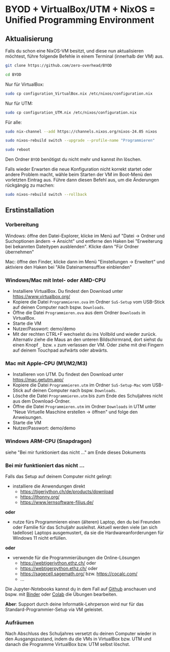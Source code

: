 # BYOD + VirtualBox/UTM + NixOS = Unified Programming Environment

## Aktualisierung
Falls du schon eine NixOS-VM besitzt, und diese nun aktualisieren möchtest, führe folgende Befehle in einem Terminal (innerhalb der VM) aus.

```bash
git clone https://github.com/zero-overhead/BYOD

cd BYOD
```

Nur für VirtualBox:
```bash
sudo cp configuration_VirtualBox.nix /etc/nixos/configuration.nix
```

Nur für UTM:

```bash
sudo cp configuration_UTM.nix /etc/nixos/configuration.nix
```

Für alle:
```bash
sudo nix-channel --add https://channels.nixos.org/nixos-24.05 nixos

sudo nixos-rebuild switch --upgrade --profile-name "Programmieren"

sudo reboot
```

Den Ordner ```BYOD``` benötigst du nicht mehr und kannst ihn löschen.

Falls wieder Erwarten die neue Konfiguration nicht korrekt startet oder andere Problem macht, wähle beim Starten der VM im Boot-Menü den vorletzten Eintrag aus. Führe dann diesen Befehl aus, um die Änderungen rückgängig zu machen:

```bash
sudo nixos-rebuild switch --rollback
```

## Erstinstallation

### Vorbereitung

Windows: öffne den Datei-Explorer, klicke im Menü auf "Datei -> Ordner und Suchoptionen ändern -> Ansicht" und entferne den Haken bei "Erweiterung bei bekannten Dateitypen ausblenden". Klicke dann "Für Ordner übernehmen" 

Mac: öffne den Finder, klicke dann im Menü "Einstellungen -> Erweitert" und aktiviere den Haken bei "Alle Dateinamensuffixe einblenden"

### Windows/Mac mit Intel- oder AMD-CPU

- Installiere VirtualBox. Du findest den Download unter https://www.virtualbox.org/
- Kopiere die Datei ```Programmieren.ova``` im Ordner ```SuS-Setup``` vom USB-Stick auf deinen Computer nach bspw. ```Downloads```.
- Öffne die Datei ```Programmieren.ova``` aus dem Ordner ```Downloads``` in VirtualBox.
- Starte die VM
- Nutzer/Passwort: demo/demo
- Mit der rechten CTRL+F wechselst du ins Vollbild und wieder zurück. Alternativ ziehe die Maus an den unteren Bildschirmrand, dort siehst du einen Knopf ```_``` bzw. ```x``` zum verlassen der VM. Oder ziehe mit drei Fingern auf deinem Touchpad aufwärts oder abwärts.

### Mac mit Apple-CPU (M1/M2/M3)

- Installieren von UTM. Du findest den Download unter https://mac.getutm.app/
- Kopiere die Datei ```Programmieren.utm``` im Ordner ```SuS-Setup-Mac``` vom USB-Stick auf deinen Computer nach bspw. ```Downloads```.
- Lösche die Datei ```Programmieren.utm``` bis zum Ende des Schuljahres nicht aus dem Download-Ordner. 
- Öffne die Datei ```Programmieren.utm``` im Ordner ```Downloads``` in UTM unter "Neue Virtuelle Maschine erstellen -> öffnen" und folge den Anweisungen.
- Starte die VM
- Nutzer/Passwort: demo/demo

### Windows ARM-CPU (Snapdragon)
siehe "Bei mir funktioniert das nicht ..." am Ende dieses Dokuments

### Bei mir funktioniert das nicht ...

Falls das Setup auf deinem Computer nicht gelingt:

- installiere die Anwendungen direkt
    - https://tigerjython.ch/de/products/download
    - https://thonny.org/
    - https://www.lernsoftware-filius.de/

**oder**

- nutze fürs Programmieren einen (älteren) Laptop, den du bei Freunden oder Familie für das Schuljahr ausleihst. Aktuell werden viele (an sich tadellose) Laptops ausgemustert, da sie die Hardwareanforderungen für Windows 11 nicht erfüllen. 

**oder**

- verwende für die Programmierübungen die Online-Lösungen
    - https://webtigerjython.ethz.ch/ oder
    - https://webtigerpython.ethz.ch/ oder
    - https://sagecell.sagemath.org/ bzw. https://cocalc.com/
    - ...

Die Jupyter-Notebooks kannst du in dem Fall auf [Github](https://github.com/zero-overhead/sek2.inf) anschauen und bspw. mit [Binder](https://mybinder.org/v2/gh/rcmlz/edu-binder-env/python?urlpath=git-pull%3Frepo%3Dhttps%253A%252F%252Fgithub.com%252Fzero-overhead%252Fsek2.inf%26urlpath%3Dlab%252Ftree%252Fsek2.inf) oder [Colab](https://colab.research.google.com/) die Übungen bearbeiten.

**Aber**: Support durch deine Informatik-Lehrperson wird nur für das Standard-Programmier-Setup via VM geleistet.

### Aufräumen

Nach Abschluss des Schuljahres versetzt du deinen Computer wieder in den Ausgangszustand, indem du die VMs in VirtualBox bzw. UTM und danach die Programme VirtualBox bzw. UTM selbst löschst.
